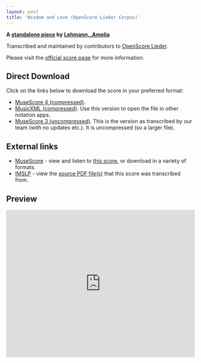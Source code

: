 ```yaml
---
layout: post
title: 'Wisdom and Love (OpenScore Lieder Corpus)'
---
```


__A [standalone piece](https://fourscoreandmore.org/OpenScore/Lehmann%2C_Amelia/_/) by [Lehmann,_Amelia](https://fourscoreandmore.org/OpenScore/Lehmann%2C_Amelia)__

Transcribed and maintained by contributors to [OpenScore Lieder].

Please visit the [official score page] for more information.

[official score page]: https://musescore.com/openscore-lieder-corpus/scores/6645396
[OpenScore Lieder]: https://musescore.com/openscore-lieder-corpus

## Direct Download

Click on the links below to download the score in your preferred format:
- [MuseScore 4 (compressed)](https://fourscoreandmore.org/OpenScore/Lehmann%2C_Amelia/_/Wisdom_and_Love.mscz).
- [MusicXML (compressed)](https://fourscoreandmore.org/OpenScore/Lehmann%2C_Amelia/_/Wisdom_and_Love.mxl). Use this version to open the file in other notation apps.
- [MuseScore 3 (uncompressed)](https://raw.githubusercontent.com/OpenScore/Lieder/refs/heads/main/scores/Lehmann%2C_Amelia/_/Wisdom_and_Love/lc6645396.mscx). This is the version as transcribed by our team (with no updates etc.). It is uncompressed (so a larger file).

## External links

- [MuseScore] - view and listen to [this score][MuseScore], or download in a variety of formats.
- [IMSLP] - view the [source PDF file(s)][IMSLP] that this score was transcribed from.

[MuseScore]: https://musescore.com/score/6645396
[IMSLP]: https://imslp.org/wiki/Special:ReverseLookup/285360

## Preview

<iframe width="100%" height="394" src="https://musescore.com/openscore-lieder-corpus/scores/6645396/embed" frameborder="0" allowfullscreen allow="autoplay; fullscreen"></iframe>
